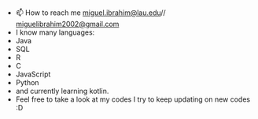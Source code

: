 
- 📫 How to reach me miguel.ibrahim@lau.edu// miguelibrahim2002@gmail.com
- I know many languages:
- Java
- SQL
- R
- C
- JavaScript
- Python
- and currently learning kotlin.
- Feel free to take a look at my codes I try to keep updating on new codes :D
<!---
GreedyBreedy/GreedyBreedy is a ✨ special ✨ repository because its `README.md` (this file) appears on your GitHub profile.
You can click the Preview link to take a look at your changes.
--->
